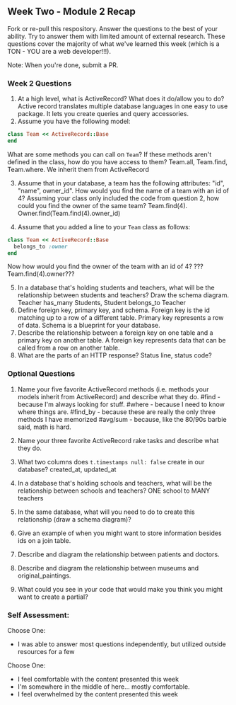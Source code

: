 ## Week Two - Module 2 Recap

Fork or re-pull this respository. Answer the questions to the best of your ability. Try to answer them with limited amount of external research. These questions cover the majority of what we've learned this week (which is a TON - YOU are a web developer!!!). 

Note: When you're done, submit a PR.


### Week 2 Questions

1. At a high level, what is ActiveRecord? What does it do/allow you to do?
Active record translates multiple database languages in one easy to use package. It lets you create queries and query accessories.
2. Assume you have the following model:

```ruby
class Team << ActiveRecord::Base
end
```

What are some methods you can call on `Team`? If these methods aren't defined in the class, how do you have access to them?
Team.all, Team.find, Team.where. We inherit them from ActiveRecord

3. Assume that in your database, a team has the following attributes: "id", "name", owner_id". How would you find the name of a team with an id of 4? Assuming your class only included the code from question 2, how could you find the owner of the same team? Team.find(4). Owner.find(Team.find(4).owner_id)

4. Assume that you added a line to your `Team` class as follows:

```ruby
class Team << ActiveRecord::Base
  belongs_to :owner
end
```

Now how would you find the owner of the team with an id of 4?
???Team.find(4).owner???

5. In a database that's holding students and teachers, what will be the relationship between students and teachers? Draw the schema diagram.
Teacher has_many Students, Student belongs_to Teacher
6. Define foreign key, primary key, and schema.
Foreign key is the id matching up to a row of a different table.
Primary key represents a row of data.
Schema is a blueprint for your database.
7. Describe the relationship between a foreign key on one table and a primary key on another table.
A foreign key represents data that can be called from a row on another table.
8. What are the parts of an HTTP response?
Status line, status code?

### Optional Questions

1. Name your five favorite ActiveRecord methods (i.e. methods your models inherit from ActiveRecord) and describe what they do.
#find - because I'm always looking for stuff.
#where - because I need to know where things are.
#find_by - because these are really the only three methods I have memorized
#avg/sum - because, like the 80/90s barbie said, math is hard.

2. Name your three favorite ActiveRecord rake tasks and describe what they do.
3. What two columns does `t.timestamps null: false` create in our database?
created_at, updated_at
4. In a database that's holding schools and teachers, what will be the relationship between schools and teachers?
ONE school to MANY teachers
5. In the same database, what will you need to do to create this relationship (draw a schema diagram)?
6. Give an example of when you might want to store information besides ids on a join table.
7. Describe and diagram the relationship between patients and doctors.
8. Describe and diagram the relationship between museums and original_paintings.
9. What could you see in your code that would make you think you might want to create a partial?

### Self Assessment:
Choose One:
* I was able to answer most questions independently, but utilized outside resources for a few

Choose One:
* I feel comfortable with the content presented this week
* I'm somewhere in the middle of here... mostly comfortable.
* I feel overwhelmed by the content presented this week
